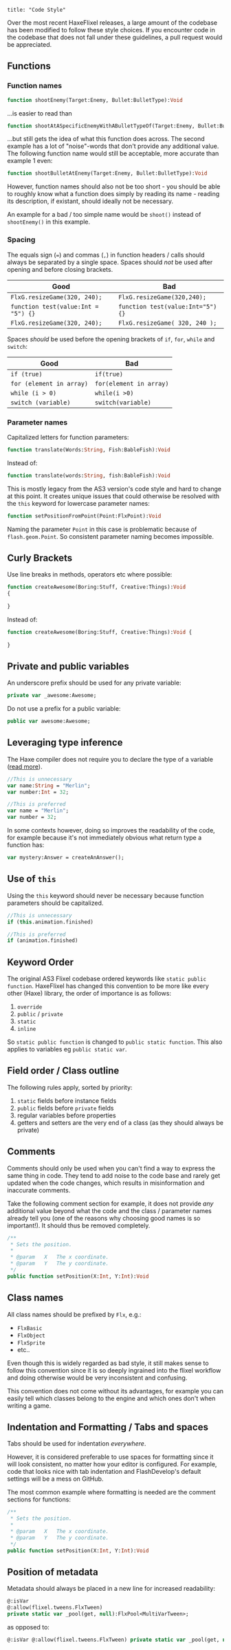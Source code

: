 ```
title: "Code Style"
```

Over the most recent HaxeFlixel releases, a large amount of the codebase has been modified to follow these style choices.
If you encounter code in the codebase that does not fall under these guidelines, a pull request would be appreciated.

## Functions

### Function names

```haxe
function shootEnemy(Target:Enemy, Bullet:BulletType):Void
```

...is easier to read than

```haxe
function shootAtASpecificEnemyWithABulletTypeOf(Target:Enemy, Bullet:BulletType):Void
```

...but still gets the idea of what this function does across. The second example has a lot of "noise"-words that don't provide any additional value. The following function name would still be acceptable, more accurate than example 1 even:

```haxe
function shootBulletAtEnemy(Target:Enemy, Bullet:BulletType):Void
```

However, function names should also not be too short - you should be able to roughly know what a function does simply by reading its name - reading its description, if existant, should ideally not be necessary. 

An example for a bad / too simple name would be `shoot()` instead of `shootEnemy()` in this example.

### Spacing

The equals sign (`=`) and commas (`,`) in function headers / calls should always be separated by a single space. Spaces should *not* be used after opening and before closing brackets.

| Good                                   | Bad                                    |
| ---------------------------------------| ---------------------------------------|
| `FlxG.resizeGame(320, 240);`           | `FlxG.resizeGame(320,240);`            |
| `function test(value:Int = "5") {}`    | `function test(value:Int="5") {}`      |
| `FlxG.resizeGame(320, 240);`           | `FlxG.resizeGame( 320, 240 );`         |

Spaces *should* be used before the opening brackets of `if`, `for`, `while` and `switch`:

| Good                                   | Bad                                    |
| ---------------------------------------| ---------------------------------------|
| `if (true)`                            | `if(true)`                             |
| `for (element in array)`               | `for(element in array)`                |
| `while (i > 0)`                        | `while(i >0)`                          |
| `switch (variable)`                    | `switch(variable)`                     |

### Parameter names

Capitalized letters for function parameters:

``` haxe
function translate(Words:String, Fish:BableFish):Void
```

Instead of:

``` haxe
function translate(words:String, fish:BableFish):Void
```

This is mostly legacy from the AS3 version's code style and hard to change at this point. It creates unique issues that could otherwise be resolved with the `this` keyword for lowercase parameter names:

```haxe
function setPositionFromPoint(Point:FlxPoint):Void
```

Naming the parameter `Point` in this case is problematic because of `flash.geom.Point`. So consistent parameter naming becomes impossible.

## Curly Brackets

Use line breaks in methods, operators etc where possible:

``` haxe
function createAwesome(Boring:Stuff, Creative:Things):Void
{
	
}
```

Instead of:

``` haxe
function createAwesome(Boring:Stuff, Creative:Things):Void {
	
}
```

## Private and public variables

An underscore prefix should be used for any private variable:

``` haxe
private var _awesome:Awesome;
```

Do not use a prefix for a public variable:

``` haxe
public var awesome:Awesome;
```

## Leveraging type inference

The Haxe compiler does not require you to declare the type of a variable ([read more](http://haxe.org/ref/type_infer)).

``` haxe
//This is unnecessary
var name:String = "Merlin";
var number:Int = 32;

//This is preferred
var name = "Merlin";
var number = 32;
```

In some contexts however, doing so improves the readability of the code, for example because it's not immediately obvious what return type a function has:

```haxe
var mystery:Answer = createAnAnswer();
```

## Use of `this`

Using the `this` keyword should never be necessary because function parameters should be capitalized.

``` haxe
//This is unnecessary
if (this.animation.finished)

//This is preferred
if (animation.finished)
```

## Keyword Order

The original AS3 Flixel codebase ordered keywords like `static public function`.
HaxeFlixel has changed this convention to be more like every other (Haxe) library, the order of importance is as follows:

1. `override`
2. `public` / `private`
3. `static`
4. `inline`

So `static public function` is changed to `public static function`. This also applies to variables eg `public static var`.

## Field order / Class outline

The following rules apply, sorted by priority:

1. `static` fields before instance fields
2. `public` fields before `private` fields
3. regular variables before properties
4. getters and setters are the very end of a class (as they should always be private)


## Comments

Comments should only be used when you can't find a way to express the same thing in code. They tend to add noise to the code base and rarely get updated when the code changes, which results in misinformation and inaccurate comments. 

Take the following comment section for example, it does not provide *any* additional value beyond what the code and the class / parameter names already tell you (one of the reasons why choosing good names is so important!). It should thus be removed completely.

```haxe
/**
 * Sets the position.
 * 
 * @param	X	The x coordinate.
 * @param	Y 	The y coordinate.
 */ 
public function setPosition(X:Int, Y:Int):Void
``` 

## Class names

All class names should be prefixed by `Flx`, e.g.:

- `FlxBasic`
- `FlxObject`
- `FlxSprite`
- etc..

Even though this is widely regarded as bad style, it still makes sense to follow this convention since it is so deeply ingrained into the flixel workflow and doing otherwise would be very inconsistent and confusing. 

This convention does not come without its advantages, for example you can easily tell which classes belong to the engine and which ones don't when writing a game.

## Indentation and Formatting / Tabs and spaces

Tabs should be used for indentation *everywhere*.

However, it is considered preferable to use spaces for formatting since it will look consistent, no matter how your editor is configured. For example, code that looks nice with tab indentation and FlashDevelop's default settings will be a mess on GitHub.

The most common example where formatting is needed are the comment sections for functions:

```haxe
/**
 * Sets the position.
 * 
 * @param   X   The x coordinate.
 * @param   Y   The y coordinate.
 */ 
public function setPosition(X:Int, Y:Int):Void
```
 
## Position of metadata

Metadata should always be placed in a new line for increased readability:

```haxe
@:isVar 
@:allow(flixel.tweens.FlxTween)
private static var _pool(get, null):FlxPool<MultiVarTween>;
```

as opposed to:

```haxe
@:isVar @:allow(flixel.tweens.FlxTween) private static var _pool(get, null):FlxPool<MultiVarTween>;
```
